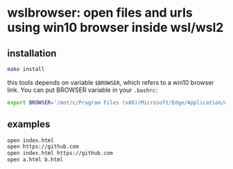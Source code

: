 # wslbrowser: open files and urls using win10 browser inside wsl/wsl2

## installation

```bash
make install
```

this tools depends on variable `$BROWSER`, which refers to a win10 browser link. You can put BROWSER variable in your `.bashrc`:

```bash
export BROWSER='/mnt/c/Program Files (x86)/Microsoft/Edge/Application/msedge.exe'
```

## examples

```bash
open index.html
open https://github.com
open index.html https://github.com
open a.html b.html
```
